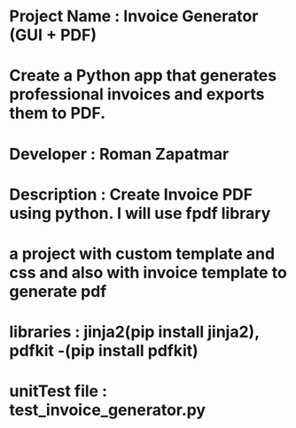 # Project Name : Invoice Generator (GUI + PDF)
# Create a Python app that generates professional invoices and exports them to PDF.
# Developer : Roman Zapatmar
# Description : Create Invoice PDF using python. I will use fpdf library
# a project with custom template and css and also with invoice template to generate pdf 
# libraries : jinja2(pip install jinja2), pdfkit -(pip install pdfkit)
# unitTest file : test_invoice_generator.py
